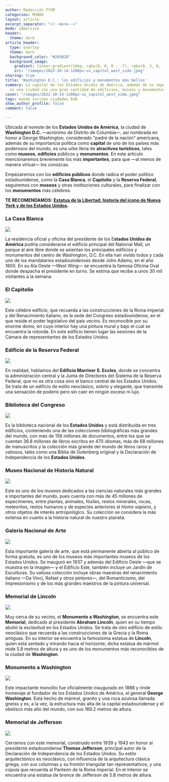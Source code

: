 ```yaml
---
author: Redacción TYSM
categories: MUNDO
layout: article
excerpt_separator: "<!--more-->"
mode: immersive
header:
  theme: dark
article_header:
  type: overlay
  theme: dark
  background_color: "#203028"
  background_image:
    gradient: linear-gradient(1deg, rgba(0, 0, 0 , .7), rgba(8, 3, 8, .9))
    src: "/images/2022-10-14-1280px-us_capitol_west_side.jpeg"
sharing: true
title: 'Washington D.C.: los edificios y monumentos más bellos'
summary: La capital de los Estados Unidos de América, además de su importancia política,
  es una ciudad con una gran cantidad de edificios, museos y monumentos
cover: "/images/2022-10-14-1280px-us_capitol_west_side.jpeg"
tags: mundo turismo ciudades EUA
show_author_profile: false
comment: false

---
```

Ubicada al noreste de los **Estados Unidos de América**, la ciudad de **Washington D.C.** —acrónimo de Distrito de Columbia—, así nombrada en honor a George Washington, considerado "padre de la nación" americana, además de su importancia política como **capital** de uno de los países más poderosos del mundo, es una urbe llena de **atractivos turísticos**, tales como **museos**, **edificios** públicos y **monumentos**.  En este artículo mencionaremos brevemente los más **importantes**, para que —al menos de manera virtual— los conozcas.

Empezaremos con los **edificios públicos** donde radica el poder político estadounidense, como la **Casa Blanca**, el **Capitolio** y la **Reserva Federal**, seguiremos con **museos** y otras instituciones culturales, para finalizar con los **monumentos** más célebres.

**TE RECOMENDAMOS:** [**Estatua de la Libertad: historia del ícono de Nueva York y de los Estados Unidos**](https://blog.tonoysumariachi.com/mundo/2022/08/04/estatua-de-la-libertad-historia-del-icono-de-nueva-york-y-de-los-estados-unidos.html)**.**

### La Casa Blanca

![](https://upload.wikimedia.org/wikipedia/commons/thumb/a/af/WhiteHouseSouthFacade.JPG/1024px-WhiteHouseSouthFacade.JPG)

La residencia oficial y oficina del presidente de los E**stados Unidos de América** podría considerarse el edificio principal del National Mall, un parque al aire libre donde se asientan los principales edificios y monumentos del centro de Washington, D.C. En ella han vivido todos y cada uno de los mandatarios estadounidenses desde John Adams, en el año 1800. En su Ala Oeste —West Wing— se encuentra la famosa Oficina Oval donde despacha el presidente en turno. Se estima que recibe a unos 30 mil visitantes a la semana.

### El Capitolio

![](https://upload.wikimedia.org/wikipedia/commons/thumb/a/a3/United_States_Capitol_west_front_edit2.jpg/1024px-United_States_Capitol_west_front_edit2.jpg)

Este célebre edificio, que recuerda a las construcciones de la Roma imperial y del Renacimiento italiano, es la sede del Congreso estadounidense, en el que reside el poder legislativo del país vecino. Es reconocible por su enorme domo, en cuyo interior hay una pintura mural y bajo el cual se encuentra la rotonda. En este edificio tienen lugar las sesiones de la Cámara de representantes de los Estados Unidos.

### Edificio de la Reserva Federal

![](https://upload.wikimedia.org/wikipedia/commons/thumb/8/8d/Marriner_S._Eccles_Federal_Reserve_Board_Building.jpg/1024px-Marriner_S._Eccles_Federal_Reserve_Board_Building.jpg)

En realidad, hablamos del **Edificio Marriner S. Eccles**, donde se concentra la administración central y la Junta de Directores del Sistema de la Reserva Federal, que no es otra cosa sino el banco central de los Estados Unidos. Se trata de un edificio de estilo neoclásico, sobrio y elegante, que transmite una sensación de poderío pero sin caer en ningún exceso ni lujo.

### Biblioteca del Congreso

![](https://upload.wikimedia.org/wikipedia/commons/thumb/a/a8/LOC_Main_Reading_Room_Highsmith.jpg/1024px-LOC_Main_Reading_Room_Highsmith.jpg)

Es la biblioteca nacional de los **Estados Unidos** y está distribuida en tres edificios, conteniendo una de las colecciones bibliográficas más grandes del mundo, con más de 158 millones de documentos, entre los que se cuentan 36.8 millones de libros escritos en 470 idiomas, más de 68 millones de manuscritos y la colección más grande del mundo de libros raros y valiosos, tales como una Biblia de Gutenberg original y la Declaración de Independencia de los **Estados Unidos**.

### Museo Nacional de Historia Natural

![](https://upload.wikimedia.org/wikipedia/commons/thumb/5/55/National_Museum_of_Natural_History%2C_Washington.jpg/1020px-National_Museum_of_Natural_History%2C_Washington.jpg)

Este es uno de los museos dedicados a las ciencias naturales más grandes e importantes del mundo, pues cuenta con más de 45 millones de especímenes, entre plantas, animales, fósiles, restos minerales, rocas, meteoritos, restos humanos y de especies anteriores al _Homo sapiens_, y otros objetos de interés antropológico. Su colección se considera la más extensa en cuanto a la historia natural de nuestro planeta.

### Galería Nacional de Arte

![](https://upload.wikimedia.org/wikipedia/commons/thumb/9/97/Washington_October_2016-12.jpg/1024px-Washington_October_2016-12.jpg)

Esta importante galería de arte, que está permanente abierta al público de forma gratuita, es uno de los museos más importantes museos de los Estados Unidos. Se inauguró en 1937 y además del Edificio Oeste —que se muestra en la imagen— y el Edificio Este, también incluye un Jardín de Esculturas. Su valiosa colección incluye obras maestras del renacimiento italiano —Da Vinci, Rafael y otros pintores—, del Romanticismo, del Impresionismo y de los más grandes maestros de la pintura universal.

### Memorial de Lincoln

![](https://upload.wikimedia.org/wikipedia/commons/thumb/a/a8/Lincoln_Memorial.jpg/1024px-Lincoln_Memorial.jpg)

Muy cerca de su vecino, el **Monumento a Washington**, se encuentra este **Memorial**, dedicado al presidente **Abraham Lincoln**, quien en su tiempo abolió la esclavitud en los Estados Unidos. Se trata de otro edificio de estilo neoclásico que recuerda a las construcciones de la Grecia y la Roma antiguas. En su interior se encuentra la famosísima estatua de **Lincoln**, quien está sentado y mirando hacia el horizonte; dicha estatua de mármol mide 5.8 metros de altura y es uno de los monumentos más reconocibles de la ciudad de **Washington**.

### Monumento a Washington

![](https://upload.wikimedia.org/wikipedia/commons/thumb/8/80/Washington_Monument_2022.jpg/768px-Washington_Monument_2022.jpg)

Este impactante monolito fue oficialmente inaugurado en 1888 y rinde homenaje al fundador de los Estados Unidos de América, el general **George Washington**. Está hecho de mármol, granito y una roca azulosa llamada gneiss y es, a la vez, la estructura más alta de la capital estadounidense y el obelisco más alto del mundo, con sus 169.2 metros de altura.

### Memorial de Jefferson

![](https://upload.wikimedia.org/wikipedia/commons/thumb/1/13/Jefferson_Memorial_At_Dusk_1.jpg/1024px-Jefferson_Memorial_At_Dusk_1.jpg)

Cerramos con este memorial, construido entre 1939 y 1943 en honor al presidente estadounidense **Thomas Jefferson**, principal autor de la Declaración de Independencia de los Estados Unidos. Su estilo arquitectónico es neoclásico, con influencia de la arquitectura clásica griega, con sus columnas y su frontón triangular tan representativos, y una cúpula que recuerda al Panteón de la Roma imperial. En el interior se encuentra una estatua de bronce de Jefferson de 5.8 metros de altura.